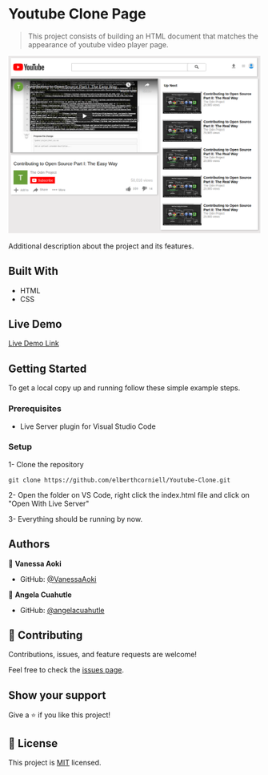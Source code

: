 # Youtube Clone Page

> This project consists of building an HTML document that matches the appearance of youtube video player page.

![screenshot](./style/images/Screenshot.png)

Additional description about the project and its features.

## Built With

- HTML
- CSS

## Live Demo

[Live Demo Link](https://raw.githack.com/VanessaAoki/youtube-project/feature/index.html)


## Getting Started

To get a local copy up and running follow these simple example steps.

### Prerequisites

- Live Server plugin for Visual Studio Code 

### Setup

1- Clone the repository
```
git clone https://github.com/elberthcorniell/Youtube-Clone.git
```

2- Open the folder on VS Code, right click the index.html file and click on "Open With Live Server"

3- Everything should be running by now. 


## Authors

👤 **Vanessa Aoki**

- GitHub: [@VanessaAoki](https://github.com/VanessaAoki)

👤 **Angela Cuahutle**

- GitHub: [@angelacuahutle](https://github.com/angelacuahutle)

## 🤝 Contributing

Contributions, issues, and feature requests are welcome!

Feel free to check the [issues page](issues/).

## Show your support

Give a ⭐️ if you like this project!

## 📝 License

This project is [MIT](https://github.com/elberthcorniell/Youtube-Clone/blob/video-frame/LICENSE.md) licensed.

